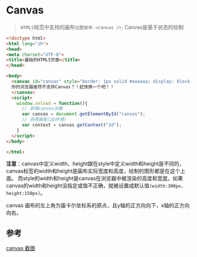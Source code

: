 # Canvas

> `HTML5`规范中支持的画布`位图技术`: `<canvas />`; Canvas是基于状态的绘制

```html
<!doctype html>
<html lang="zh">
<head>
<meta charset="UTF-8">
<title>基础的HTML5页面</title> 
</head>

<body>
  <canvas id="canvas" style="border: 1px solid #aaaaaa; display: block; margin: 50px auto;" width="800" height="600">
  你的浏览器居然不支持Canvas？！赶快换一个吧！！
  </canvas>
  <script>
    window.onload = function(){
      // 获得canvas对象
      var canvas = document.getElementById("canvas");
      // 获得画笔(2D环境)
      var context = canvas.getContext("2d");
    }
  </script> 
</body> 

</html>
```

**注意**：canvas中定义width、height跟在style中定义width和height是不同的，canvas标签的width和height是画布实际宽度和高度，绘制的图形都是在这个上面。
而style的width和height是canvas在浏览器中被渲染的高度和宽度。如果canvas的width和height没指定或值不正确，就被设置成默认值`(width:300px，height:150px)`。

canvas 画布的左上角为笛卡尔坐标系的原点，且y轴的正方向向下，x轴的正方向向右。

## 参考

[canvas 截图](https://juejin.im/post/593f7df4ac502e006b587b44)
